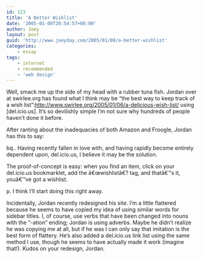 ```yaml
---
id: 123
title: 'A Better Wishlist'
date: '2005-01-08T20:54:57+00:00'
author: Joey
layout: post
guid: 'http://www.joeyday.com/2005/01/08/a-better-wishlist'
categories:
    - essay
tags:
    - internet
    - recommended
    - 'web design'
---
```


Well, smack me up the side of my head with a rubber tuna fish. Jordan over at swirlee.org has found what I think may be “the best way to keep track of a wish list”:http://www.swirlee.org/2005/01/06/a-delicious-wish-list/ using \[del.icio.us\]. It’s so devilishly simple I’m not sure why hundreds of people haven’t done it before.

After ranting about the inadequacies of both Amazon and Froogle, Jordan has this to say:

bq.. Having recently fallen in love with, and having rapidly become entirely dependent upon, del.icio.us, I believe it may be the solution.

The proof-of-concept is easy: when you find an item, click on your del.icio.us bookmarklet, add the â€œwishlistâ€? tag, and thatâ€™s it, youâ€™ve got a wishlist.

p. I think I’ll start doing this right away.

Incidentally, Jordan recently redesigned his site. I’m a little flattered because he seems to have copied my idea of using similar words for sidebar titles. I, of course, use verbs that have been changed into nouns with the “-ation” ending; Jordan is using adverbs. Maybe he didn’t realize he was copying me at all, but if he was I can only say that imitation is the best form of flattery. He’s also added a del.icio.us link list using the same method I use, though he seems to have actually made it work (imagine that!). Kudos on your redesign, Jordan.